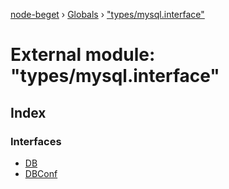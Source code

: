 [node-beget](../README.md) › [Globals](../globals.md) › ["types/mysql.interface"](_types_mysql_interface_.md)

# External module: "types/mysql.interface"

## Index

### Interfaces

* [DB](../interfaces/_types_mysql_interface_.db.md)
* [DBConf](../interfaces/_types_mysql_interface_.dbconf.md)
